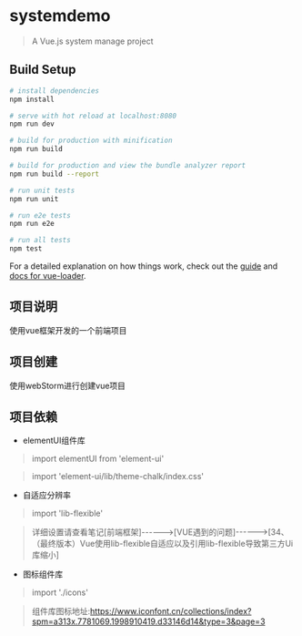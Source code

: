 # systemdemo

> A Vue.js system manage project

## Build Setup

``` bash
# install dependencies
npm install

# serve with hot reload at localhost:8080
npm run dev

# build for production with minification
npm run build

# build for production and view the bundle analyzer report
npm run build --report

# run unit tests
npm run unit

# run e2e tests
npm run e2e

# run all tests
npm test
```

For a detailed explanation on how things work, check out the [guide](http://vuejs-templates.github.io/webpack/) and [docs for vue-loader](http://vuejs.github.io/vue-loader).


## 项目说明
使用vue框架开发的一个前端项目

## 项目创建
使用webStorm进行创建vue项目

## 项目依赖

* elementUI组件库
> import elementUI from 'element-ui'

> import 'element-ui/lib/theme-chalk/index.css'

* 自适应分辨率
> import 'lib-flexible'

> 详细设置请查看笔记[前端框架]------>[VUE遇到的问题]------>[34、（最终版本）Vue使用lib-flexible自适应以及引用lib-flexible导致第三方Ui库缩小]

* 图标组件库
> import './icons'

> 组件库图标地址:https://www.iconfont.cn/collections/index?spm=a313x.7781069.1998910419.d33146d14&type=3&page=3
